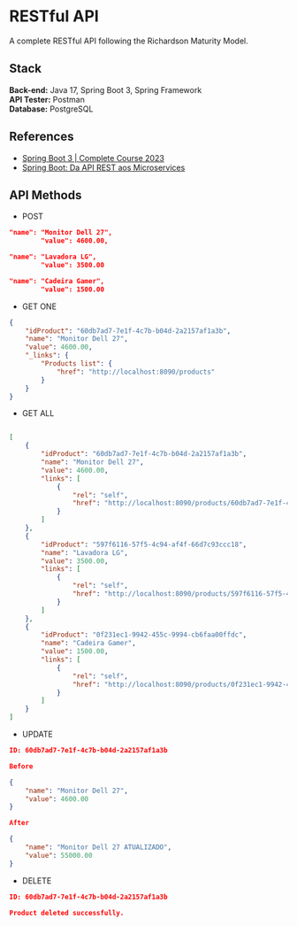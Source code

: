 
# RESTful API

A complete RESTful API following the Richardson Maturity Model.

## Stack

**Back-end:** Java 17, Spring Boot 3, Spring Framework\
**API Tester:** Postman\
**Database:** PostgreSQL


## References

 - [Spring Boot 3 | Complete Course 2023](https://www.youtube.com/watch?v=wlYvA2b1BWI&ab_channel=MichelliBrito)
 - [Spring Boot: Da API REST aos Microservices](https://www.michellibrito.com/so/tr/9594dcca-413b-46f3-a816-2ae8c623b52a/c?w=F3SdWAfGAvDC7zSyFVro9e99upPe7IrAglS3mjc7y78.eyJ1IjoiaHR0cHM6Ly9kZTY3Y2RmOC1kZTkxLTQ1ZGMtODRiMi1jYWZkNDE1ODJmYmQudXNyZmlsZXMuY29tL3VnZC8yMTdlN2JfNGMzNWE5MjRhZWM5NGVhMDlkMzc3OTlmNjM4ZjdkZDEucGRmP2RuPWVib29rLXNwcmluZ2Jvb3QtNGVkaWNhby5wZGYiLCJyIjoiNThiMmI2MjQtYmJiMS00YmQ3LTc5ZTktZjFhMWMyN2FiZTg1IiwiYyI6ImViZDlmMWU5LWU3Y2MtNDFjNi05MTViLTFmNTAxMTA1MDc2NSIsIm0iOiJtYWlsIn0)


## API Methods

- POST
```json
"name": "Monitor Dell 27",
        "value": 4600.00,
```
```json
"name": "Lavadora LG",
        "value": 3500.00
```
```json
"name": "Cadeira Gamer",
        "value": 1500.00
```
- GET ONE
```json
{
    "idProduct": "60db7ad7-7e1f-4c7b-b04d-2a2157af1a3b",
    "name": "Monitor Dell 27",
    "value": 4600.00,
    "_links": {
        "Products list": {
            "href": "http://localhost:8090/products"
        }
    }
}
```
- GET ALL
```json

[
    {
        "idProduct": "60db7ad7-7e1f-4c7b-b04d-2a2157af1a3b",
        "name": "Monitor Dell 27",
        "value": 4600.00,
        "links": [
            {
                "rel": "self",
                "href": "http://localhost:8090/products/60db7ad7-7e1f-4c7b-b04d-2a2157af1a3b"
            }
        ]
    },
    {
        "idProduct": "597f6116-57f5-4c94-af4f-66d7c93ccc18",
        "name": "Lavadora LG",
        "value": 3500.00,
        "links": [
            {
                "rel": "self",
                "href": "http://localhost:8090/products/597f6116-57f5-4c94-af4f-66d7c93ccc18"
            }
        ]
    },
    {
        "idProduct": "0f231ec1-9942-455c-9994-cb6faa00ffdc",
        "name": "Cadeira Gamer",
        "value": 1500.00,
        "links": [
            {
                "rel": "self",
                "href": "http://localhost:8090/products/0f231ec1-9942-455c-9994-cb6faa00ffdc"
            }
        ]
    }
]
```
- UPDATE
```json
ID: 60db7ad7-7e1f-4c7b-b04d-2a2157af1a3b

Before

{
	"name": "Monitor Dell 27",
    "value": 4600.00
}

After

{
	"name": "Monitor Dell 27 ATUALIZADO",
    "value": 55000.00
}
```
- DELETE
```json
ID: 60db7ad7-7e1f-4c7b-b04d-2a2157af1a3b

Product deleted successfully.
```

